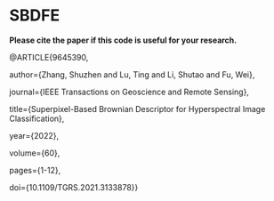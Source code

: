 # SBDFE

 **Please cite the paper if this code is useful for your research.**
 
 @ARTICLE{9645390,
 
   author={Zhang, Shuzhen and Lu, Ting and Li, Shutao and Fu, Wei},
  
   journal={IEEE Transactions on Geoscience and Remote Sensing}, 
   
   title={Superpixel-Based Brownian Descriptor for Hyperspectral Image Classification}, 
   
   year={2022},
   
   volume={60},
   
   pages={1-12},
   
   doi={10.1109/TGRS.2021.3133878}}
